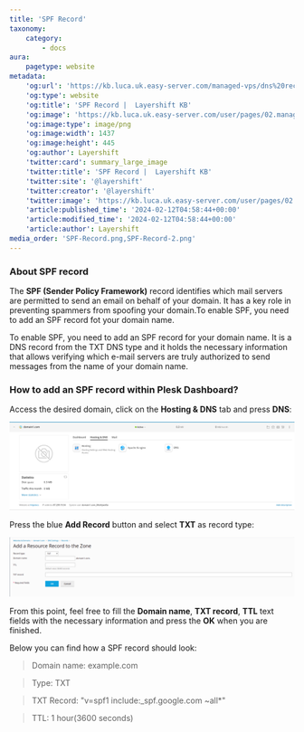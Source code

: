 ```yaml
---
title: 'SPF Record'
taxonomy:
    category:
        - docs
aura:
    pagetype: website
metadata:
    'og:url': 'https://kb.luca.uk.easy-server.com/managed-vps/dns%20records/spf-record'
    'og:type': website
    'og:title': 'SPF Record |  Layershift KB'
    'og:image': 'https://kb.luca.uk.easy-server.com/user/pages/02.managed-vps/06.dns records/03.spf-record/SPF-Record.png'
    'og:image:type': image/png
    'og:image:width': 1437
    'og:image:height': 445
    'og:author': Layershift
    'twitter:card': summary_large_image
    'twitter:title': 'SPF Record |  Layershift KB'
    'twitter:site': '@layershift'
    'twitter:creator': '@layershift'
    'twitter:image': 'https://kb.luca.uk.easy-server.com/user/pages/02.managed-vps/06.dns records/03.spf-record/SPF-Record.png'
    'article:published_time': '2024-02-12T04:58:44+00:00'
    'article:modified_time': '2024-02-12T04:58:44+00:00'
    'article:author': Layershift
media_order: 'SPF-Record.png,SPF-Record-2.png'
---
```


### About SPF record

The **SPF (Sender Policy Framework)** record identifies which mail servers are permitted to send an email on behalf of your domain. It has a key role in preventing spammers from spoofing your domain.To enable SPF, you need to add an SPF record fot your domain name.

To enable SPF, you need to add an SPF record for your domain name. It is a DNS record from the TXT DNS type and it holds the necessary information that allows verifying which e-mail servers are truly authorized to send messages from the name of your domain name.

### How to add an SPF record within Plesk Dashboard?

Access the desired domain, click on the **Hosting & DNS** tab and press **DNS**:

![SPF-Record](SPF-Record.png "SPF-Record")

Press the blue **Add Record** button and select **TXT** as record type:

![SPF-Record-2](SPF-Record-2.png "SPF-Record-2")

From this point, feel free to fill the **Domain name**, **TXT record**, **TTL** text fields with the necessary information and press the **OK** when you are finished.

Below you can find how a SPF record should look:

> Domain name: example.com

> Type: TXT

> TXT Record: "v=spf1 include:_spf.google.com ~all*"

> TTL: 1 hour(3600 seconds)